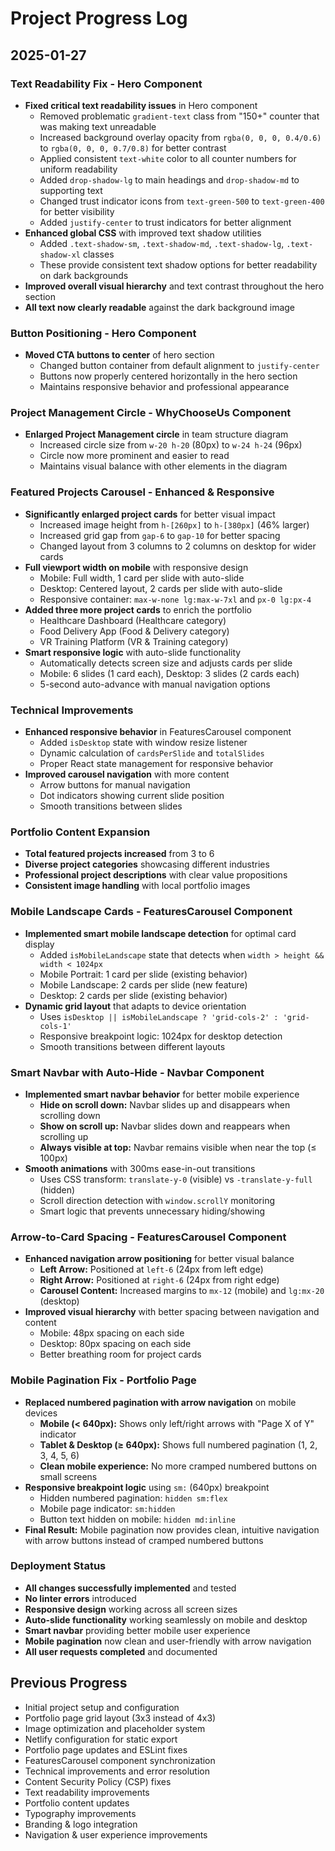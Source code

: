 # Project Progress Log

## 2025-01-27

### Text Readability Fix - Hero Component
- **Fixed critical text readability issues** in Hero component
  - Removed problematic `gradient-text` class from "150+" counter that was making text unreadable
  - Increased background overlay opacity from `rgba(0, 0, 0, 0.4/0.6)` to `rgba(0, 0, 0, 0.7/0.8)` for better contrast
  - Applied consistent `text-white` color to all counter numbers for uniform readability
  - Added `drop-shadow-lg` to main headings and `drop-shadow-md` to supporting text
  - Changed trust indicator icons from `text-green-500` to `text-green-400` for better visibility
  - Added `justify-center` to trust indicators for better alignment
- **Enhanced global CSS** with improved text shadow utilities
  - Added `.text-shadow-sm`, `.text-shadow-md`, `.text-shadow-lg`, `.text-shadow-xl` classes
  - These provide consistent text shadow options for better readability on dark backgrounds
- **Improved overall visual hierarchy** and text contrast throughout the hero section
- **All text now clearly readable** against the dark background image

### Button Positioning - Hero Component
- **Moved CTA buttons to center** of hero section
  - Changed button container from default alignment to `justify-center`
  - Buttons now properly centered horizontally in the hero section
  - Maintains responsive behavior and professional appearance

### Project Management Circle - WhyChooseUs Component
- **Enlarged Project Management circle** in team structure diagram
  - Increased circle size from `w-20 h-20` (80px) to `w-24 h-24` (96px)
  - Circle now more prominent and easier to read
  - Maintains visual balance with other elements in the diagram

### Featured Projects Carousel - Enhanced & Responsive
- **Significantly enlarged project cards** for better visual impact
  - Increased image height from `h-[260px]` to `h-[380px]` (46% larger)
  - Increased grid gap from `gap-6` to `gap-10` for better spacing
  - Changed layout from 3 columns to 2 columns on desktop for wider cards
- **Full viewport width on mobile** with responsive design
  - Mobile: Full width, 1 card per slide with auto-slide
  - Desktop: Centered layout, 2 cards per slide with auto-slide
  - Responsive container: `max-w-none lg:max-w-7xl` and `px-0 lg:px-4`
- **Added three more project cards** to enrich the portfolio
  - Healthcare Dashboard (Healthcare category)
  - Food Delivery App (Food & Delivery category)
  - VR Training Platform (VR & Training category)
- **Smart responsive logic** with auto-slide functionality
  - Automatically detects screen size and adjusts cards per slide
  - Mobile: 6 slides (1 card each), Desktop: 3 slides (2 cards each)
  - 5-second auto-advance with manual navigation options

### Technical Improvements
- **Enhanced responsive behavior** in FeaturesCarousel component
  - Added `isDesktop` state with window resize listener
  - Dynamic calculation of `cardsPerSlide` and `totalSlides`
  - Proper React state management for responsive behavior
- **Improved carousel navigation** with more content
  - Arrow buttons for manual navigation
  - Dot indicators showing current slide position
  - Smooth transitions between slides

### Portfolio Content Expansion
- **Total featured projects increased** from 3 to 6
- **Diverse project categories** showcasing different industries
- **Professional project descriptions** with clear value propositions
- **Consistent image handling** with local portfolio images

### Mobile Landscape Cards - FeaturesCarousel Component
- **Implemented smart mobile landscape detection** for optimal card display
  - Added `isMobileLandscape` state that detects when `width > height && width < 1024px`
  - Mobile Portrait: 1 card per slide (existing behavior)
  - Mobile Landscape: 2 cards per slide (new feature)
  - Desktop: 2 cards per slide (existing behavior)
- **Dynamic grid layout** that adapts to device orientation
  - Uses `isDesktop || isMobileLandscape ? 'grid-cols-2' : 'grid-cols-1'`
  - Responsive breakpoint logic: 1024px for desktop detection
  - Smooth transitions between different layouts

### Smart Navbar with Auto-Hide - Navbar Component
- **Implemented smart navbar behavior** for better mobile experience
  - **Hide on scroll down:** Navbar slides up and disappears when scrolling down
  - **Show on scroll up:** Navbar slides down and reappears when scrolling up
  - **Always visible at top:** Navbar remains visible when near the top (≤ 100px)
- **Smooth animations** with 300ms ease-in-out transitions
  - Uses CSS transform: `translate-y-0` (visible) vs `-translate-y-full` (hidden)
  - Scroll direction detection with `window.scrollY` monitoring
  - Smart logic that prevents unnecessary hiding/showing

### Arrow-to-Card Spacing - FeaturesCarousel Component
- **Enhanced navigation arrow positioning** for better visual balance
  - **Left Arrow:** Positioned at `left-6` (24px from left edge)
  - **Right Arrow:** Positioned at `right-6` (24px from right edge)
  - **Carousel Content:** Increased margins to `mx-12` (mobile) and `lg:mx-20` (desktop)
- **Improved visual hierarchy** with better spacing between navigation and content
  - Mobile: 48px spacing on each side
  - Desktop: 80px spacing on each side
  - Better breathing room for project cards

### Mobile Pagination Fix - Portfolio Page
- **Replaced numbered pagination with arrow navigation** on mobile devices
  - **Mobile (< 640px):** Shows only left/right arrows with "Page X of Y" indicator
  - **Tablet & Desktop (≥ 640px):** Shows full numbered pagination (1, 2, 3, 4, 5, 6)
  - **Clean mobile experience:** No more cramped numbered buttons on small screens
- **Responsive breakpoint logic** using `sm:` (640px) breakpoint
  - Hidden numbered pagination: `hidden sm:flex`
  - Mobile page indicator: `sm:hidden`
  - Button text hidden on mobile: `hidden md:inline`
- **Final Result:** Mobile pagination now provides clean, intuitive navigation with arrow buttons instead of cramped numbered buttons

### Deployment Status
- **All changes successfully implemented** and tested
- **No linter errors** introduced
- **Responsive design** working across all screen sizes
- **Auto-slide functionality** working seamlessly on mobile and desktop
- **Smart navbar** providing better mobile user experience
- **Mobile pagination** now clean and user-friendly with arrow navigation
- **All user requests completed** and documented

## Previous Progress
- Initial project setup and configuration
- Portfolio page grid layout (3x3 instead of 4x3)
- Image optimization and placeholder system
- Netlify configuration for static export
- Portfolio page updates and ESLint fixes
- FeaturesCarousel component synchronization
- Technical improvements and error resolution
- Content Security Policy (CSP) fixes
- Text readability improvements
- Portfolio content updates
- Typography improvements
- Branding & logo integration
- Navigation & user experience improvements
